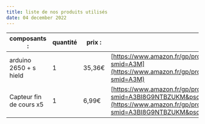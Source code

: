 ```yaml
---
title: liste de nos produits utilisés
date: 04 december 2022
---
```

| composants :            | quantité | prix : | lien :                                                                                                                                                                              |
| ----------------------- | -------- | ------ | ----------------------------------------------------------------------------------------------------------------------------------------------------------------------------------- |
| arduino 2650 + s hield  | 1        | 35,36€ | [https://www.amazon.fr/gp/product/B07DJ3WBCP/ref=ox\_sc\_act\_title\_2?smid=A3M](https://www.amazon.fr/gp/product/B07DJ3WBCP/ref=ox_sc_act_title_2?smid=A3M)                        |
| Capteur fin de cours x5 | 1        | 6,99€  | [https://www.amazon.fr/gp/product/B07CQTCF76/ref=ewc\_pr\_img\_1?smid=A3BI8G9NTBZUKM&psc=1](https://www.amazon.fr/gp/product/B07CQTCF76/ref=ewc_pr_img_1?smid=A3BI8G9NTBZUKM&psc=1) |

